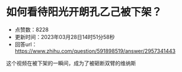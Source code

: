# 如何看待阳光开朗孔乙己被下架？
- 点赞数：8228
- 更新时间：2023年03月28日14时51分58秒
- 回答url：https://www.zhihu.com/question/591898519/answer/2957341443
<body>
 <p data-pid="9FG3Li-L">这个视频在被下架的一瞬间，成为了被砸断双臂的维纳斯</p>
</body>